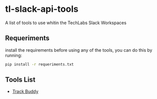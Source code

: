 # tl-slack-api-tools
A list of tools to use whitin the TechLabs Slack Workspaces

## Requeriments

install the requirements before using any of the tools, you can do this by running:
```bash
pip install -r requeriments.txt
```

## Tools List
- [Track Buddy](../blob/master/track-buddy/)